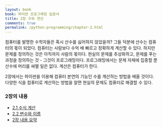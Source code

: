```yaml
---
layout: book
book: 파이썬 프로그래밍 입문서
title: 2장 수와 연산
comments: true
permalink: /python-programming/chapter-2.html
---
```

컴퓨터를 발명한 수학자들은 혹시 산수를 싫어하지 않았을까? 그들 덕분에 산수는 컴퓨터의 몫이 되었다. 컴퓨터는 사람보다 수억 배 빠르고 정확하게 계산할 수 있다. 하지만 문제를 정의하는 것은 아직까지 사람의 몫이다. 현실의 문제를 추상화하고, 문제를 푸는 과정을 정의하는 것 - 그것이 프로그래밍이다. 프로그래밍에서는 문제 자체에 집중할 뿐 산수에 머리를 싸맬 일은 없다. 계산은 컴퓨터가 한다.

2장에서는 파이썬을 이용해 컴퓨터 본연의 기능인 수를 계산하는 방법을 배울 것이다. 다양한 식을 컴퓨터로 계산하는 방법을 알면 현실의 문제도 컴퓨터로 해결할 수 있다.

### 2장의 내용

* [2.1 수식 계산](/python-programming/chapter-2-1.html)
* [2.2 변수와 이름](/python-programming/chapter-2-2.html)
* [2장 내용 요약](/python-programming/chapter-2-summary.html)

